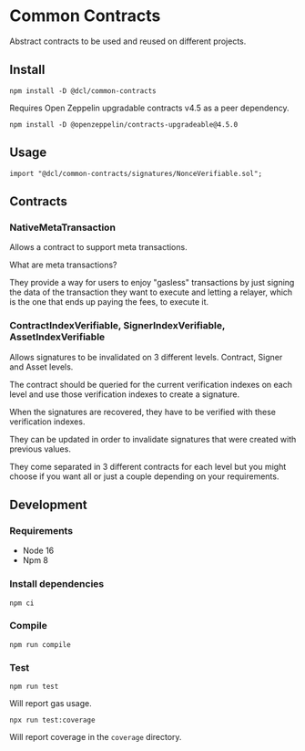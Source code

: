 # Common Contracts

Abstract contracts to be used and reused on different projects.

## Install

```
npm install -D @dcl/common-contracts
```

Requires Open Zeppelin upgradable contracts v4.5 as a peer dependency.

```
npm install -D @openzeppelin/contracts-upgradeable@4.5.0
```

## Usage

```
import "@dcl/common-contracts/signatures/NonceVerifiable.sol";
```

## Contracts

### NativeMetaTransaction

Allows a contract to support meta transactions.

What are meta transactions?

They provide a way for users to enjoy "gasless" transactions by just signing the data of the transaction they want to execute and letting a relayer, which is the one that ends up paying the fees, to execute it.

### ContractIndexVerifiable, SignerIndexVerifiable, AssetIndexVerifiable

Allows signatures to be invalidated on 3 different levels. Contract, Signer and Asset levels.

The contract should be queried for the current verification indexes on each level and use those verification indexes to create a signature.

When the signatures are recovered, they have to be verified with these verification indexes.

They can be updated in order to invalidate signatures that were created with previous values.

They come separated in 3 different contracts for each level but you might choose if you want all or just a couple depending on your requirements.

## Development

### Requirements

- Node 16
- Npm 8

### Install dependencies

```
npm ci
```

### Compile

```
npm run compile
```

### Test

```
npm run test
```

Will report gas usage.

```
npx run test:coverage
```

Will report coverage in the `coverage` directory.
